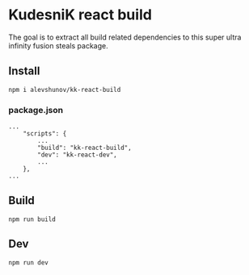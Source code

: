 # KudesniK react build
The goal is to extract all build related dependencies to this super ultra infinity fusion steals package.

## Install
    npm i alevshunov/kk-react-build

### package.json

    ...
        "scripts": {
            ...
            "build": "kk-react-build",
            "dev": "kk-react-dev",
            ...
        },
    ...


## Build
    npm run build

## Dev  
    npm run dev
